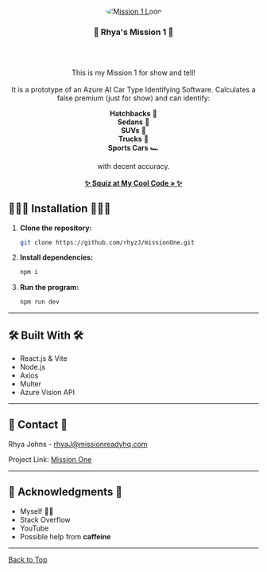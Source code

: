 <br />
<div align="center">
  <a href="https://github.com/rhyzJ/missionOne">
    <img src="https://www.turners.co.nz/assets/images/logo/square_logo_car.png" alt="Mission 1 Logo" style="border-radius: 50%;" />
  </a>

<h3 align="center">🌸 Rhya's Mission 1 🌸</h3><br />

##

<p align="center">
    This is my Mission 1 for show and tell! <br /><br /> 
    It is a prototype of an Azure AI Car Type Identifying Software.  
    Calculates a false premium (just for show) and can identify:

**Hatchbacks** 🚙  
**Sedans** 🚗  
**SUVs** 🚙  
**Trucks** 🚚  
**Sports Cars** 🏎️

with decent accuracy.
    <br /><br />
    <a href="https://github.com/rhyzJ/missionOne"><strong>✨ Squiz at My Cool Code » ✨</strong></a>
</p>
</div>

## 👩🏼‍💻 Installation 👩🏼‍💻

1. **Clone the repository:**

    ```bash
    git clone https://github.com/rhyzJ/missionOne.git
    ```

2. **Install dependencies:**

    ```bash
    npm i
    ```

3. **Run the program:**

    ```bash
    npm run dev
    ```

---

## 🛠 Built With 🛠

- React.js & Vite  
- Node.js  
- Axios  
- Multer  
- Azure Vision API  

---

## 💌 Contact 💌

Rhya Johns - rhyaJ@missionreadyhq.com  

Project Link: [Mission One](https://github.com/rhyzJ/missionOne)

---

## 🌸 Acknowledgments 🌸

- Myself 🙋‍♀️ 
- Stack Overflow
- YouTube 
- Possible help from **caffeine**

---

[Back to Top](#readme-top)

